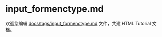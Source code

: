 input_formenctype.md
===

欢迎您编辑 <a target="__blank" href="https://github.com/jaywcjlove/html-tutorial/blob/main/docs/tags/input_formenctype.md">docs/tags/input_formenctype.md</a> 文件，共建 HTML Tutorial 文档。